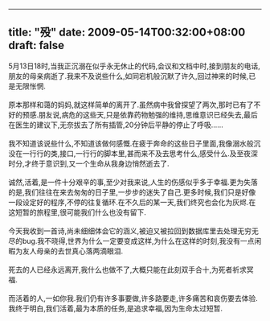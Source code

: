 
---
title: "殁"
date: 2009-05-14T00:32:00+08:00
draft: false
---

5月13日18时,当我正沉溺在似乎永无休止的代码,会议和文档中时,接到朋友的电话,朋友的母亲病逝了.我来不及说些什么,如同宕机般沉默了许久,回过神来的时候,已是无限怅惘.
<br>
<br>原本那样和蔼的妈妈,就这样简单的离开了.虽然病中我曾探望了两次,那时已有了不好的预感.朋友说,病危的这些天,只是依靠药物勉强的维持,思维意识已经失去,最后在医生的建议下,无奈拔去了所有插管,20分钟后平静的停止了呼吸......
<br>
<br>我不知道该说些什么,不知道该做何感慨.在疲于奔命的这些日子里面,我像溺水般沉没在一行行的类,接口,一行行的脚本里,甚而来不及去思考什么,感受什么.及至夜深时分,才终于意识到,又一个生命从我身边悄然逝去了.
<br>
<br>诚然,活着,是一件十分艰辛的事,至少对我来说,人生的伤感似乎多于幸福.更为失落的是,我们往往在来去匆匆的日子里,一步步的迷失了自己.更多时候,我们只是好像一段设定好的程序,不停的往复循环.在不久后的某一天,我们终究也会化为灰烬.在这短暂的旅程里,很可能我们什么也没有留下.
<br>
<br>今天我收到一首诗,尚未细细体会它的涵义,被迫又被拉回到数据库里去处理无穷无尽的bug.我不晓得,世界为什么一定要变成这样,为什么在这样的时刻,我没有一点闲暇为友人母亲的去世真心落两滴眼泪.
<br>
<br>死去的人已经永远离开,我什么也做不了,大概只能在此刻双手合十,为死者祈求冥福.
<br>
<br>而活着的人,一如你我.我们仍有许多事要做,许多路要走,许多痛苦和哀伤要去体验.我终于明白,我们活着,最为本质的任务,是追求幸福,因为生命太过短暂.
<br> 

